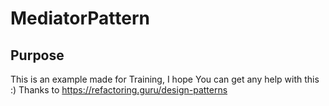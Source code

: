 # MediatorPattern
## Purpose
This is an example made for Training, I hope You can get any help with this :)
Thanks to https://refactoring.guru/design-patterns
